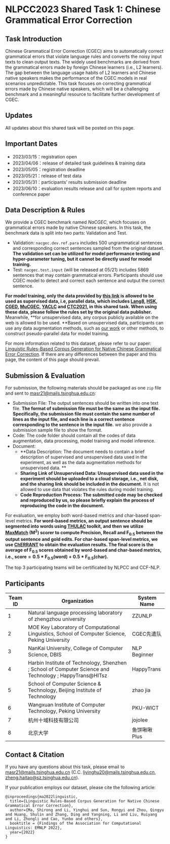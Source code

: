 # NLPCC2023 Shared Task 1: Chinese Grammatical Error  Correction

## Task Introduction

Chinese Grammatical Error Correction (CGEC) aims to automatically correct grammatical errors that violate language rules and converts the noisy input texts to clean output texts. The widely used benchmarks are derived from the grammatical errors made by foreign Chinese learners (i.e., L2 learners). The gap between the language usage habits of L2 learners and Chinese native speakers makes the performance of the CGEC models in real scenarios unpredictable.  This task focuses on correcting grammatical errors made by Chinese native speakers, which will be a challenging benchmark and a meaningful resource to facilitate further development of CGEC.

## Updates

All updates about this shared task will be posted on this page.

## Important Dates

- 2023/03/15：registration open
- 2023/04/06：release of detailed task guidelines & training data
- 2023/05/05：registration deadline
- 2023/05/21：release of test data
- 2023/05/31：participants’ results submission deadline
- 2023/06/10：evaluation results release and call for system reports and conference paper

## Data Description & Rules

We provide a CGEC benchmark named *NaCGEC*, which focuses on grammatical errors made by native Chinese speakers. In this task, the benchmark data is split into two parts: Validation and Test.

- Validation: `nacgec.dev.ref.para` includes 500 ungrammatical sentences and corresponding correct sentences sampled from the original dataset. **The validation set can be utilized for model performance testing and hyper-parameter tuning, but it cannot be directly used for model training.**
- Test: `nacgec.test.input` (will be released at 05/21) includes 5869 sentences that may contain grammatical errors. Participants should use CGEC model to detect and correct each sentence and output the correct sentence.

**For model training, only the data provided by [this link](https://cloud.tsinghua.edu.cn/f/9e46b10b52564736b0f3/) is allowed to be used as supervised data, i.e, parallel data, which includes [Lang8](http://tcci.ccf.org.cn/conference/2018/taskdata.php), [HSK](https://cloud.tsinghua.edu.cn/f/9e46b10b52564736b0f3/),  [CGED](https://github.com/blcuicall/cged_datasets), [MuCGEC](https://github.com/HillZhang1999/MuCGEC), [YACLC](https://github.com/blcuicall/YACLC) and [CTC2021](https://github.com/destwang/CTC2021), in this shared task. When using these data, please follow the rules set by the original data publisher.** Meanwhile, **for unsupervised data, any corpus publicly available on the web is allowed to be used. **Based on unsupervised data, participants can use any data augmentation methods, such as [our work](https://github.com/masr2000/CLG-CGEC) or other methods, to construct pseudo-parallel data for model training.

For more information related to this dataset, please refer to our paper: [Linguistic Rules-Based Corpus Generation for Native Chinese Grammatical Error Correction](https://arxiv.org/pdf/2210.10442.pdf). If there are any differences between the paper and this page, the content of this page should prevail.

## Submission & Evaluation

For submission, the following materials should be packaged as one `zip` file and sent to masr21@mails.tsinghua.edu.cn:

- Submission File: The output sentences should be written into one text file. **The format of submission file must be the same as the input file. Specifically, the submission file must contain the same number of lines as the input file, and each line is a correct sentence corresponding to the sentence in the input file.** we also provide a submission sample file to show the format. 
- Code: The code folder should contain all the codes of data augmentation, data processing, model training and model inference. 
- Document: 
  - **Data Description: The document needs to contain a brief description of supervised and unsupervised data used in the experiment, as well as the data augmentation methods for unsupervised data. **
  - **Sharing Link of Unsupervised Data: Unsupervised data used in the experiment should be uploaded to a cloud storage, i.e., net disk, and the sharing link should be included in the document.** It is not allowed to use data that violates the rules during model training.
  - **Code Reproduction Process: The submitted code may be checked and reproduced by us, so please briefly explain the process of reproducing the code in the document.** 

For evaluation, we employ both word-based metrics and char-based span-level metrics. **For word-based metrics, an output sentence should be segmented into words using [THULAC](https://github.com/thunlp/THULAC-Python) toolkit, and then we utilize [MaxMatch](https://github.com/nusnlp/m2scorer) ($\text{M}^2$) scorer to compute Precision, Recall and $\text{F}_{0.5}$ between the output sentence and gold edits. For char-based span-level metrics, we use [ChERRANT](https://github.com/HillZhang1999/MuCGEC) to obtain the evaluation results. The final score is the average of $\text{F}_{0.5}$ scores obtained by word-based and char-based metrics, i.e., $\text{score}=0.5*\text{F}_{0.5}\text{(word)}+0.5*\text{F}_{0.5}\text{(char)}$.**

The top 3 participating teams will be certificated by NLPCC and CCF-NLP.

## Participants

| Team ID | Organization                                                 | System Name  |
| ------- | ------------------------------------------------------------ | ------------ |
| 1       | Natural language processing laboratory of zhengzhou university | ZZUNLP       |
| 2       | MOE Key Laboratory of Computational Linguistics, School of Computer Science, Peking University | CGEC先遣队   |
| 3       | NanKai University, College of Computer Science, DBIS         | NLP Beginner |
| 4       | Harbin Institute of Technology, Shenzhen ; School of Computer Science and Technology ; HappyTrans@HITsz | HappyTrans   |
| 5       | School of Computer Science & Technology, Beijing Institute of Technology | zhao jia     |
| 6       | Wangxuan Institute of Computer Technology, Peking University | PKU-WICT     |
| 7       | 杭州十域科技有限公司                                         | jojolee      |
| 8       | 北京大学                                                     | 鱼饼啾啾Plus |

## Contact & Citation

If you have any questions about this task, please email to masr21@mails.tsinghua.edu.cn (C.C. liyinghu20@mails.tsinghua.edu.cn, zheng.haitao@sz.tsinghua.edu.cn).

If your publication employs our dataset, please cite the following article:

```\
@inproceedings{ma2022linguistic,
  title={Linguistic Rules-Based Corpus Generation for Native Chinese Grammatical Error Correction},
  author={Ma, Shirong and Li, Yinghui and Sun, Rongyi and Zhou, Qingyu and Huang, Shulin and Zhang, Ding and Yangning, Li and Liu, Ruiyang and Li, Zhongli and Cao, Yunbo and others},
  booktitle = {Findings of the Association for Computational Linguistics: EMNLP 2022},
  year={2022}
}
```



